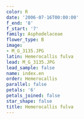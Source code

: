 ```yaml
---
color: R
date: '2006-07-16T00:00:00'
f_end: '8'
f_start: '7'
family: Asphodelaceae
flower_type: B
image:
- M_G_3135.JPG
latin: Hemerocallis fulva
lead: M_G_3135.JPG
lead_sample: false
name: index.en
order: Hemerocallis
parallel: false
petals: '6'
petals_joined: false
star_shape: false
title: Hemerocallis fulva
---
```


